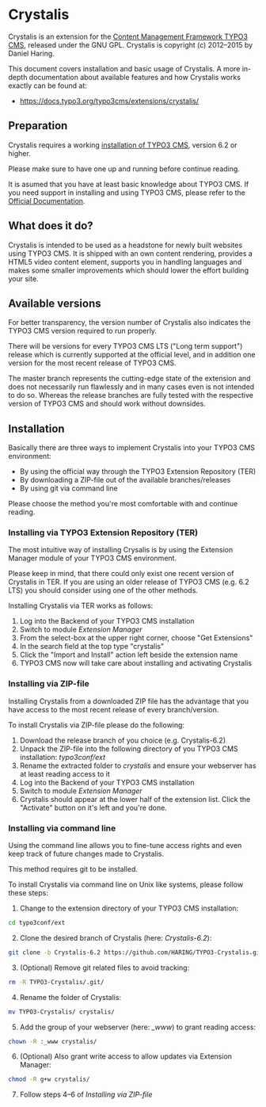 # Crystalis

Crystalis is an extension for the [Content Management Framework TYPO3 CMS](http://typo3.org/), 
released under the GNU GPL. Crystalis is copyright (c) 2012–2015 by Daniel Haring.

This document covers installation and basic usage of Crystalis. A more in-depth documentation 
about available features and how Crystalis works exactly can be found at:

* https://docs.typo3.org/typo3cms/extensions/crystalis/

## Preparation

Crystalis requires a working [installation of TYPO3 CMS](https://docs.typo3.org/typo3cms/GettingStartedTutorial/Installation/Index.html), 
version 6.2 or higher.

Please make sure to have one up and running before continue reading.

It is asumed that you have at least basic knowledge about TYPO3 CMS. If you need support in 
installing and using TYPO3 CMS, please refer to the [Official Documentation](http://typo3.org/documentation/).

## What does it do?

Crystalis is intended to be used as a headstone for newly built websites using TYPO3 CMS. It is 
shipped with an own content rendering, provides a HTML5 video content element, supports you in 
handling languages and makes some smaller improvements which should lower the effort building 
your site.

## Available versions

For better transparency, the version number of Crystalis also indicates the TYPO3 CMS version 
required to run properly.

There will be versions for every TYPO3 CMS LTS ("Long term support") release which is currently 
supported at the official level, and in addition one version for the most recent release of 
TYPO3 CMS.

The master branch represents the cutting-edge state of the extension and does not necessarily 
run flawlessly and in many cases even is not intended to do so. Whereas the release branches are 
fully tested with the respective version of TYPO3 CMS and should work without downsides.

## Installation

Basically there are three ways to implement Crystalis into your TYPO3 CMS environment:

 - By using the official way through the TYPO3 Extension Repository (TER)
 - By downloading a ZIP-file out of the available branches/releases
 - By using git via command line

Please choose the method you're most comfortable with and continue reading.

### Installing via TYPO3 Extension Repository (TER)

The most intuitive way of installing Crysalis is by using the Extension Manager module of your 
TYPO3 CMS environment.

Please keep in mind, that there could only exist one recent version of Crystalis in TER. If you 
are using an older release of TYPO3 CMS (e.g. 6.2 LTS) you should consider using one of the 
other methods.

Installing Crystalis via TER works as follows:

1. Log into the Backend of your TYPO3 CMS installation
2. Switch to module *Extension Manager*
3. From the select-box at the upper right corner, choose "Get Extensions"
4. In the search field at the top type "crystalis"
5. Click the "Import and Install" action left beside the extension name
6. TYPO3 CMS now will take care about installing and activating Crystalis

### Installing via ZIP-file

Installing Crystalis from a downloaded ZIP file has the advantage that you have access to the 
most recent release of every branch/version.

To install Crystalis via ZIP-file please do the following:

1. Download the release branch of you choice (e.g. Crystalis-6.2)
2. Unpack the ZIP-file into the following directory of you TYPO3 CMS installation: *typo3conf/ext*
3. Rename the extracted folder to *crystalis* and ensure your webserver has at least reading access 
   to it
4. Log into the Backend of your TYPO3 CMS installation
5. Switch to module *Extension Manager*
6. Crystalis should appear at the lower half of the extension list. Click the "Activate" button on 
   it's left and you're done.

### Installing via command line

Using the command line allows you to fine-tune access rights and even keep track of future changes 
made to Crystalis.

This method requires git to be installed.

To install Crystalis via command line on Unix like systems, please follow these steps:

1. Change to the extension directory of your TYPO3 CMS installation:
```bash
cd typo3conf/ext
```

2. Clone the desired branch of Crystalis (here: *Crystalis-6.2*):
```bash
git clone -b Crystalis-6.2 https://github.com/HARING/TYPO3-Crystalis.git
```

3. (Optional) Remove git related files to avoid tracking:
```bash
rm -R TYPO3-Crystalis/.git/
```

4. Rename the folder of Crystalis:
```bash
mv TYPO3-Crystalis/ crystalis/
```

5. Add the group of your webserver (here: *_www*) to grant reading access:
```bash
chown -R :_www crystalis/
```

6. (Optional) Also grant write access to allow updates via Extension Manager:
```bash
chmod -R g+w crystalis/
```

7. Follow steps 4–6 of *Installing via ZIP-file*